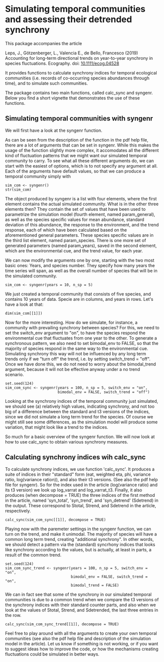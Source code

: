 # Simulating temporal communities and assessing their detrended synchrony

This package accompanies the article

Leps, J., Götzenberger, L., Valencia E., de Bello, Francesco (2019) Accounting for long-term directional trends on year-to-year synchrony in species fluctuations. Ecography. doi: [10.1111/ecog.04528](https://onlinelibrary.wiley.com/doi/abs/10.1111/ecog.04528)

It provides functions to calculate synchrony indices for temporal ecological communities (i.e. records of co-occurring species abundances through time), and to simulate such communities.

The package contains two main functions, called calc_sync and syngenr. Below you find a short vignette that demonstrates the use of these functions. 

## Simulating temporal communities with syngenr

We will first have a look at the syngenr function.

As can be seen from the description of the function in the pdf help file, there are a lot of arguments that can be set in syngenr. While this makes the usage of the function slightly more complex, it accomodates all the different kind of fluctuation patterns that we might want our simulated temporal community to carry. To see what all these different arguments do, we can start with the easiest of options, which is to not specify any argument at all. Each of the arguments have default values, so that we can produce a temporal community simply with  

```{r syngenr no arguments}
sim_com <- syngenr()
str(sim_com)
```

The object produced by syngenr is a list with four elements, where the first element contains the actual simulated community. What is in the other three elements then? They contain the set of values that have been used to parametrize the simulation model (fourth element, named param_general), as well as the species specific values for mean abundance, standard deviation of this abundance, the response to the environment, and the trend response, each of which have been calculated based on the aforementioned general parameters. These species specific values are in the third list element, named param_species. There is one more set of generated parameters (named param_years), saved in the second element, which are the environmental cue, and the trend value, for each year. 

We can now modify the arguments one by one, starting with the two most basic ones: Years, and species number. They specify how many years the time series will span, as well as the overall number of species that will be in the simulated community.

```{r}
sim_com <- syngenr(years = 10, n_sp = 5)
```

We just created a temporal community that consists of five species, and contains 10 years of data. Specie are in columns, and years in rows. Let's have a look at that:

```{r}
dim(sim_com[[1]])
```

Now for the more interesting. How do we simulate, for instance, a community with prevailing synchrony between species? For this, we need to set the switch_env argument to "on", to have the
species respond the environmental cue that fluctuates from one year to the other. To generate a synchronous pattern, we also need to set bimodal_env to FALSE, so that the majority of species respond in the same way to the environmental cue. Simulating synchrony this way will not be influenced by any long term trends only if we "turn off" the trend, i.e. by setting switch_trend = "off". Once we have done this, we do not need to worry about the bimodal_trend argument, because it will not be effective anyway under a no trend scenario.

```{r}
set.seed(124)
sim_com_sync <- syngenr(years = 100, n_sp = 5, switch_env = "on", 
                        bimodal_env = FALSE, switch_trend = "off")
```

Looking at the synchrony indices of the temporal community just simulated, we should see (a) relatively high values, indicating synchrony, and not too big of a difference between the standard and t3 versions of the indices, since we did not simulate a long term trend for the species. Of course we might still see some differences, as the simulation model will produce some variation, that might look like a trend to the indices.  

So much for a basic overview of the syngenr function. We will now look at how to use calc_sync to obtain various synchrony measures. 

## Calculating synchrony indices wih calc_sync

To calculate synchrony indices, we use function 'calc_sync'. It produces a suite of indices in their "standard" form (eat, weighted eta, phi, variance ratio, log(variance ration)), and also their t3 versions. (See also the pdf help file for syngenr). So for the index used in the article (log(variance ratio) and its t3 version) we look up log_varrat and log_varrat_t3. Finally, it also produces (when decompose = TRUE) the three indices of the first method in the article, named 'syn_total', 'syn_trend', and 'syn_detrend' (Sdetrend) in the output. These correspond to Stotal, Strend, and Sdetrend in the article, respectively.
```{r}
calc_sync(sim_com_sync[[1]], decompose = TRUE)
```

Playing now with the paremeter settings in the syngenr function, we can turn on the trend, and make it unimodal. The majority of species will have a common long term trend, creating "additional synchrony". In other words, we should detect a pattern via the (standard) syncrhony indices that looks like synchrony according to the values, but is actually, at least in parts, a result of the common trend.
```{r}
set.seed(124)
sim_com_sync_trend <- syngenr(years = 100, n_sp = 5, switch_env = "on", 
                              bimodal_env = FALSE, switch_trend = "on", 
                              bimodal_trend = FALSE)
```
 
We can in fact see that some of the synchrony in our simulated temporal communities is due to a common trend when we compare the t3 versions of the synchrony indices with their standard counter parts, and also when we look at the values of Stotal, Strend, and Sdetrended, the last three entries in the row. 
```{r}
calc_sync(sim_com_sync_trend[[1]], decompose = TRUE)
```

Feel free to play around with all the arguments to create your own temporal communities (see also the pdf help file and description of the simulation model in the article). Let us know if something is not working, or if you want to suggest ideas how to improve the code, or how the mechanisms creating fluctuations could be simulated in better ways. 
